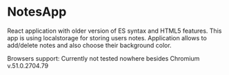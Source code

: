 # NotesApp
React application with older version of ES syntax and HTML5 features. 
This app is using localstorage for storing users notes. 
Application allows to add/delete notes and also choose their background color.

Browsers support:
Currently not tested nowhere besides Chromium v.51.0.2704.79 
